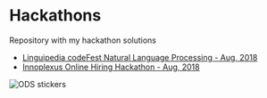 # Hackathons
Repository with my hackathon solutions<br>
* <a href="https://github.com/kcostya/hackathons-solutions/tree/master/linguipedia">Linguipedia codeFest Natural Language Processing - Aug, 2018</a><br>
* <a href="https://github.com/kcostya/hackathons-solutions/tree/master/innoplexus">Innoplexus Online Hiring Hackathon - Aug, 2018</a><br>

![ODS stickers](https://github.com/kcostya/hackathons-solutions/blob/master/tag_hackathon.png)
